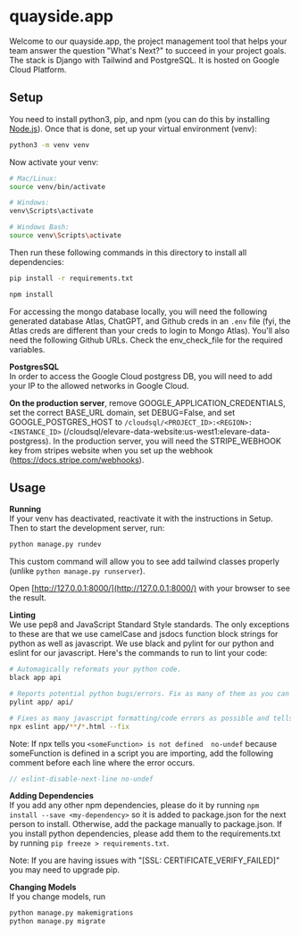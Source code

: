 # quayside.app

Welcome to our quayside.app, the project management tool that helps your team answer the question "What's Next?" to succeed in your project goals. The stack is Django with Tailwind and PostgreSQL. It is hosted on Google Cloud Platform.

## Setup

You need to install python3, pip, and npm (you can do this by installing [Node.js](https://nodejs.org/en/download)). Once that is done, set up your virtual environment (venv):

```bash
python3 -m venv venv
```

Now activate your venv:

```bash
# Mac/Linux:
source venv/bin/activate

# Windows:
venv\Scripts\activate

# Windows Bash:
source venv\Scripts\activate
```

Then run these following commands in this directory to install all dependencies:

```bash
pip install -r requirements.txt
```

```bash
npm install
```

For accessing the mongo database locally, you will need the following generated database Atlas, ChatGPT, and Github creds in an `.env` file (fyi, the Atlas creds are different than your creds to login to Mongo Atlas). You'll also need the following Github URLs. Check the env\_check\_file for the required variables.

**PostgresSQL** <br>
In order to access the Google Cloud postgress DB, you will need to add your IP to the allowed networks in Google Cloud.

**On the production server**, remove GOOGLE_APPLICATION_CREDENTIALS, set the correct BASE_URL domain, set DEBUG=False, and set GOOGLE_POSTGRES_HOST to `/cloudsql/<PROJECT_ID>:<REGION>:<INSTANCE_ID>` (/cloudsql/elevare-data-website:us-west1:elevare-data-postgress). In the production server, you will need the STRIPE_WEBHOOK key from stripes website when you set up the webhook (https://docs.stripe.com/webhooks).



## Usage

**Running** <br>
If your venv has deactivated, reactivate it with the instructions in Setup.
Then to start the development server, run:

```bash
python manage.py rundev
```

This custom command will allow you to see add tailwind classes properly (unlike `python manage.py runserver`).

Open [http://127.0.0.1:8000/](http://127.0.0.1:8000/) with your browser to see the result.

**Linting** <br>
We use pep8 and JavaScript Standard Style standards. The only exceptions to these are that we use camelCase and jsdocs function block strings for python as well as javascript. We use black and pylint for our python and eslint for our javascript. Here's the commands to run to lint your code:

```bash
# Automagically reformats your python code.
black app api

# Reports potential python bugs/errors. Fix as many of them as you can (get a score of 8.+).
pylint app/ api/

# Fixes as many javascript formatting/code errors as possible and tells you which ones you heed to fix yourself.
npx eslint app/**/*.html --fix
```

Note: If npx tells you `<someFunction> is not defined  no-undef` because someFunction is defined in a script you are importing, add the following comment before each line where the error occurs.
```js
// eslint-disable-next-line no-undef
```



**Adding Dependencies** <br>
If you add any other npm dependencies, please do it by running `npm install --save <my-dependency>` so it is added to package.json for the next person to install. Otherwise, add the package manually to package.json. If you install python dependencies, please add them to the requirements.txt by running `pip freeze > requirements.txt`.

Note: If you are having issues with "[SSL: CERTIFICATE_VERIFY_FAILED]" you may need to upgrade pip.

**Changing Models** <br>
If you change models, run

```bash
python manage.py makemigrations
python manage.py migrate
```
